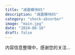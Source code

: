 ```yaml
---
title: "减震模块05"
description: "减震模块05"
category: "shock-absorber"
image: "main.jpg"
date: "2024-08-18"
draft: false
---
```


内容信息整理中，感谢您的关注...